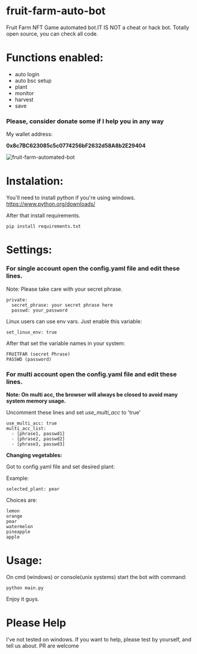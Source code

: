# fruit-farm-auto-bot
Fruit Farm NFT Game automated bot.IT IS NOT a cheat or hack bot.
Totally open source, you can check all code.

# Functions enabled:
 - auto login
 - auto bsc setup
 - plant
 - monitor
 - harvest
 - save

### Please, consider donate some if I help you in any way
My wallet address:

**0x8c7BC623085c5c0774256bF2632d58A8b2E29404**

![fruit-farm-automated-bot](example.png)




# Instalation:

You'll need to install python if you're using windows.
https://www.python.org/downloads/

After that install requirements.
```
pip install requirements.txt
```


# Settings:

### For single account open the config.yaml file and edit these lines.

Note: Please take care with your secret phrase.
```
private:
  secret_phrase: your secret phrase here
  passwd: your_password
```

Linux users can use env vars. Just enable this variable:

```
set_linux_env: true
```
After that set the variable names in your system:

```
FRUITFAR (secret Phrase)
PASSWD (password)
```

### For multi account open the config.yaml file and edit these lines.
**Note: On multi acc, the browser will always be closed to avoid many system memory usage.** 

Uncomment these lines and set *use_multi_acc* to 'true'
```
use_multi_acc: true
multi_acc_list:
  - [phrase1, passwd1]
  - [phrase2, passwd2]  
  - [phrase3, passwd3]
```

**Changing vegetables:**

Got to config.yaml file and set desired plant:

Example:
```
selected_plant: pear
```
Choices are:

```
lemon
orange
pear
watermelon
pineapple
apple
```

# Usage:

On cmd (windows) or console(unix systems) start the bot with command:

```
python main.py
```

Enjoy it guys.

# Please Help
I've not tested on windows. If you want to help, please test by yourself, and tell us about.
PR are welcome
